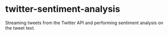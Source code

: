 # twitter-sentiment-analysis
Streaming tweets from the Twitter API and performing sentiment analysis on the tweet text. 
